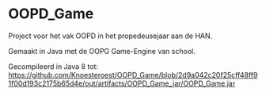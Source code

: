 # OOPD_Game
Project voor het vak OOPD in het propedeusejaar aan de HAN.

Gemaakt in Java met de OOPG Game-Engine van school.

Gecompileerd in Java 8 tot:
https://github.com/Knoesteroest/OOPD_Game/blob/2d9a042c20f25cff48ff91f00d193c2175b65d4e/out/artifacts/OOPD_Game_jar/OOPD_Game.jar
